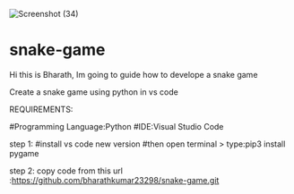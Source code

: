 ![Screenshot (34)](https://user-images.githubusercontent.com/67777476/128670180-adda6f8b-350a-4033-90e4-6fcaed78647d.png)
# snake-game

Hi this is Bharath, Im going to guide  how to develope a snake game

Create a snake game using python in vs code 

REQUIREMENTS:

#Programming Language:Python
#IDE:Visual Studio Code

step 1:
#install vs code new version
#then open terminal > type:pip3 install pygame

step 2:
copy code from this url :https://github.com/bharathkumar23298/snake-game.git
